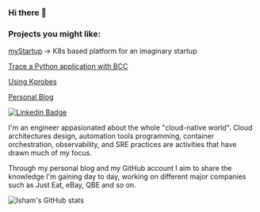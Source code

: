 ### Hi there 👋

### Projects you might like:

[myStartup](https://github.com/ish-xyz/myStartup) -> K8s based platform for an imaginary startup

[Trace a Python application with BCC](https://github.com/ish-xyz/ish-ar.io-tutorials/tree/master/tutorial-bcc-python3-profiler)

[Using Kprobes](https://github.com/ish-xyz/ish-ar.io-tutorials/tree/master/tutorial-kprobes)

[Personal Blog](https://ish-ar.io)


[![Linkedin Badge](https://img.shields.io/badge/-IshamAraia-blue?style=flat-square&logo=Linkedin&logoColor=white&link=https://www.linkedin.com/in/isham-araia-086a986b/)](https://www.linkedin.com/in/isham-araia-086a986b/)

I'm an engineer appasionated about the whole "cloud-native world".
Cloud architectures design, automation tools programming, container orchestration, observability, and SRE practices are activities that have drawn much of my focus.

Through my personal blog and my GitHub account I aim to share the knowledge I'm gaining day to day, working on different major companies such as Just Eat, eBay, QBE and so on.


![Isham's GitHub stats](https://github-readme-stats.vercel.app/api?username=ish-xyz&hide=["issues"]&show_icons=true)


<!--
**ish-xyz/ish-xyz** is a ✨ _special_ ✨ repository because its `README.md` (this file) appears on your GitHub profile.

Here are some ideas to get you started:

- 🔭 I’m currently working on ...
- 🌱 I’m currently learning ...
- 👯 I’m looking to collaborate on ...
- 🤔 I’m looking for help with ...
- 💬 Ask me about ...
- 📫 How to reach me: ...
- 😄 Pronouns: ...
- ⚡ Fun fact: ...
-->
